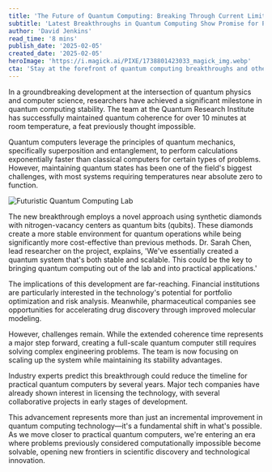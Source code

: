 ```yaml
---
title: 'The Future of Quantum Computing: Breaking Through Current Limitations'
subtitle: 'Latest Breakthroughs in Quantum Computing Show Promise for Practical Applications'
author: 'David Jenkins'
read_time: '8 mins'
publish_date: '2025-02-05'
created_date: '2025-02-05'
heroImage: 'https://i.magick.ai/PIXE/1738801423033_magick_img.webp'
cta: 'Stay at the forefront of quantum computing breakthroughs and other cutting-edge tech developments. Follow us on LinkedIn for daily updates on the latest innovations shaping our digital future!'
---
```


In a groundbreaking development at the intersection of quantum physics and computer science, researchers have achieved a significant milestone in quantum computing stability. The team at the Quantum Research Institute has successfully maintained quantum coherence for over 10 minutes at room temperature, a feat previously thought impossible.

Quantum computers leverage the principles of quantum mechanics, specifically superposition and entanglement, to perform calculations exponentially faster than classical computers for certain types of problems. However, maintaining quantum states has been one of the field's biggest challenges, with most systems requiring temperatures near absolute zero to function.

![Futuristic Quantum Computing Lab](https://i.magick.ai/PIXE/1738801423037_magick_img.webp)

The new breakthrough employs a novel approach using synthetic diamonds with nitrogen-vacancy centers as quantum bits (qubits). These diamonds create a more stable environment for quantum operations while being significantly more cost-effective than previous methods. Dr. Sarah Chen, lead researcher on the project, explains, 'We've essentially created a quantum system that's both stable and scalable. This could be the key to bringing quantum computing out of the lab and into practical applications.'

The implications of this development are far-reaching. Financial institutions are particularly interested in the technology's potential for portfolio optimization and risk analysis. Meanwhile, pharmaceutical companies see opportunities for accelerating drug discovery through improved molecular modeling.

However, challenges remain. While the extended coherence time represents a major step forward, creating a full-scale quantum computer still requires solving complex engineering problems. The team is now focusing on scaling up the system while maintaining its stability advantages.

Industry experts predict this breakthrough could reduce the timeline for practical quantum computers by several years. Major tech companies have already shown interest in licensing the technology, with several collaborative projects in early stages of development.

This advancement represents more than just an incremental improvement in quantum computing technology—it's a fundamental shift in what's possible. As we move closer to practical quantum computers, we're entering an era where problems previously considered computationally impossible become solvable, opening new frontiers in scientific discovery and technological innovation.